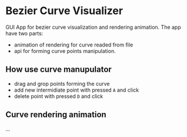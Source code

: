# Bezier Curve Visualizer

GUI App for bezier curve visualization and rendering animation. The app have two parts: 
- animation of rendering for curve readed from file
- api for forming curve points manipulation.

## Ноw use curve manupulator
- drag and grop points forming the curve
- add new intermidiate point with pressed `A` and click
- delete point with pressed `D` and click

## Curve rendering animation
...

